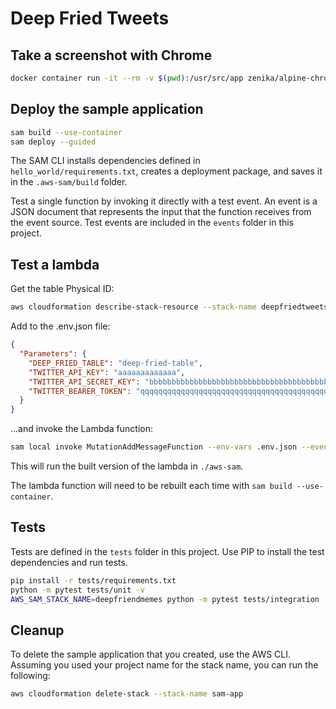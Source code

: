 # Deep Fried Tweets

## Take a screenshot with Chrome

```bash
docker container run -it --rm -v $(pwd):/usr/src/app zenika/alpine-chrome --no-sandbox --screenshot --hide-scrollbars --force-device-scale-factor=2 --window-size=480,600 https://github.com/Zenika/alpine-chrome
```

## Deploy the sample application

```bash
sam build --use-container
sam deploy --guided
```

The SAM CLI installs dependencies defined in `hello_world/requirements.txt`, creates a deployment package, and saves it in the `.aws-sam/build` folder.

Test a single function by invoking it directly with a test event. An event is a JSON document that represents the input that the function receives from the event source. Test events are included in the `events` folder in this project.

## Test a lambda

Get the table Physical ID:

```bash
aws cloudformation describe-stack-resource --stack-name deepfriedtweets --logical-resource-id DeepFriedTable
```

Add to the .env.json file:

```json
{
  "Parameters": {
    "DEEP_FRIED_TABLE": "deep-fried-table",
    "TWITTER_API_KEY": "aaaaaaaaaaaaa",
    "TWITTER_API_SECRET_KEY": "bbbbbbbbbbbbbbbbbbbbbbbbbbbbbbbbbbbbbbbbbbbbbbbbbb",
    "TWITTER_BEARER_TOKEN": "qqqqqqqqqqqqqqqqqqqqqqqqqqqqqqqqqqqqqqqqqqqqqqqqqqqqqqqqqqqqqqqqqqqqqqqqqqqqqqqqqqqqq"
  }
}
```

...and invoke the Lambda function:

```bash
sam local invoke MutationAddMessageFunction --env-vars .env.json --event events/addMessage.json
```

This will run the built version of the lambda in `./aws-sam`.

The lambda function will need to be rebuilt each time with `sam build --use-container`.

## Tests

Tests are defined in the `tests` folder in this project. Use PIP to install the test dependencies and run tests.

```bash
pip install -r tests/requirements.txt
python -m pytest tests/unit -v
AWS_SAM_STACK_NAME=deepfriendmemes python -m pytest tests/integration -v
```

## Cleanup

To delete the sample application that you created, use the AWS CLI. Assuming you used your project name for the stack name, you can run the following:

```bash
aws cloudformation delete-stack --stack-name sam-app
```

